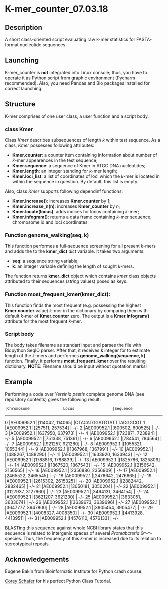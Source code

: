 # K-mer_counter_07.03.18

## Description
A short class-oriented script evaluating raw k-mer statistics for FASTA-format nucleotide sequences.

## Launching
K-mer_counter is **not** integrated into Linux console; thus, you have to operate it as Python script from graphic environment (Pycharm recommended). Also, you need Pandas and Bio packages installed for correct launching.

## Structure
K-mer comprises of one user class, a user function and a script body.

### class Kmer

Class *Kmer* describes subsequences of length *k* within test sequence. As a class, *Kmer* possesses following attributes:

+ **Kmer.counter**: a counter item containing information about number of *k*-mer appearences in the test sequence;
+ **Kmer.sequence**: a sequence of Kmer in ATGC DNA nucleotides;
+ **Kmer.length**: an integer standing for *k*-mer length;
+ **Kmer.loci_list**: a list of coordinates of loci which the *k*-mer is located in within the sequence in question. By default, this list is empty.

Also, class *Kmer* supports following dependinf functions:

+ **Kmer.increase()**: increases **Kmer.counter** by 1;
+ **Kmer.increase_n(n)**: increases **Kmer_counter** by *n*;
+ **Kmer.locate(locus)**: adds indices for locus containing *k*-mer;
+ **Kmer.infogram()**: returns a data frame containing *k*-mer sequence, chromosome id and loci coordinates

### Function genome_walking(seq, k)

This function performes a full-sequence screening for all present *k*-mers and adds the to the **kmer_dict** *dict* variable. It takes two arguments:

+ **seq**: a sequence string variable;
+ **k**: an integer variable defining the length of sought *k*-mers.

The function returns **kmer_dict** object which contains *kmer* class objects attributed to their sequences (*string* values) posed as keys.

### Function most_frequent_kmer(kmer_dict):

This function finds the most frequent (e.g. possessing the highest **Kmer.counter** value) *k*-mer in the dictionary by comparing them with default *k*-mer of **Kmer.counter** zero. The output is a **Kmer.infogram()** attribute for the most frequent *k*-mer.

### Script body

The body takes filename as standart input and parses the file with Biopython SeqIO parser. After that, it receives **k** integer for to estimate length of the *k*-mers and performes **genome_walking(sequence, k)** function. Finally, it performs **most_frequent_kmer** over the resulting dictionary.
**NOTE**: Filename should be input without quotation marks!


## Example

Performing a code over *Yersinia pestis* complete genome DNA (see repository contents) gives the following result:

    |Chromosome               Locus                 |Sequence
----------------------------------------------------------------------------    
0   |AE009952.1    |[114042, 114065]                |CTACATGGATGTATTTACGGCGT
1   |AE009952.1    |[257511, 257534]                |      -/-
2   |AE009952.1    |[600502, 600525]                |      -/-
3   |AE009952.1    |[637950, 637973]                |      -/-
4   |AE009952.1    |[723871, 723894]                |      -/-
5   |AE009952.1    |[751338, 751361]                |      -/-
6   |AE009952.1    |[784541, 784564]                |      -/-
7   |AE009952.1    |[921257, 921280]                |      -/-
8   |AE009952.1    |[1055321, 1055344]              |      -/-
9   |AE009952.1    |[1367968, 1367991]              |      -/-
10  |AE009952.1    |[1488267, 1488290]              |      -/-
11  |AE009952.1    |[1633920, 1633943]              |      -/-
12  |AE009952.1    |[1788816, 1788839]              |      -/-
13  |AE009952.1    |[1825786, 1825809]              |      -/-
14  |AE009952.1    |[1867520, 1867543]              |      -/-
15  |AE009952.1    |[2156542, 2156565]              |      -/-
16  |AE009952.1    |[2356886, 2356909]              |      -/-
17  |AE009952.1    |[2465522, 2465545]              |      -/-
18  |AE009952.1    |[2476642, 2476665]              |      -/-
19  |AE009952.1    |[2615302, 2615325]              |      -/-
20  |AE009952.1    |[2882442, 2882465]              |      -/-
21  |AE009952.1    |[3050181, 3050204]              |      -/-
22  |AE009952.1    |[3127937, 3127960]              |      -/-
23  |AE009952.1    |[3464131, 3464154]              |      -/-
24  |AE009952.1    |[3621207, 3621230]              |      -/-
25  |AE009952.1    |[3633051, 3633074]              |      -/-
26  |AE009952.1    |[3639673, 3639696]              |      -/-
27  |AE009952.1    |[3647777, 3647800]              |      -/-
28  |AE009952.1    |[3905454, 3905477]              |      -/-
29  |AE009952.1    |[4008327, 4008350]              |      -/-
30  |AE009952.1    |[4413928, 4413951]              |      -/-
31  |AE009952.1    |[4576110, 4576133]              |      -/-

BLASTing this sequence against whole NCBI library states that this sequence is related to intergenic spaces of several *Proteabcteria* G^-^-species. Thus, the frequency of this *k*-mer is increased due to its relation to stereotypical repeats.

## Acknowledgements
Eugene Bakin from Bioinformatic Institute for Python crash course.

[Corey Schafer](https://www.youtube.com/channel/UCCezIgC97PvUuR4_gbFUs5g) for his perfect Python Class Tutorial. 
